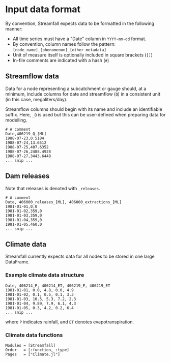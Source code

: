 # Input data format

By convention, Streamfall expects data to be formatted in the following manner:

- All time series must have a "Date" column in `YYYY-mm-dd` format.
- By convention, column names follow the pattern: `[node_name]_[phenomenon]_[other metadata]`
- Unit of measure itself is optionally included in square brackets (`[]`)
- In-file comments are indicated with a hash (`#`)

## Streamflow data

Data for a node representing a subcatchment or gauge should, at a minimum, include columns
for date and streamflow (`Q`) in a consistent unit (in this case, megaliters/day).

Streamflow columns should begin with its name and include an identifiable suffix.
Here, `_Q` is used but this can be user-defined when preparing data for modelling.

```csv
# A comment
Date,406219_Q_[ML]
1988-07-23,0.5184
1988-07-24,13.6512
1988-07-25,407.6352
1988-07-26,2488.4928
1988-07-27,3443.6448
... snip ...
```

## Dam releases

Note that releases is denoted with `_releases`.

```csv
# A comment
Date, 406000_releases_[ML], 406000_extractions_[ML]
1981-01-01,0,0
1981-01-02,359,0
1981-01-03,359,0
1981-01-04,359,0
1981-01-05,460,0
... snip ...
```

## Climate data

Streamfall currently expects data for all nodes to be stored in one large DataFrame.


### Example climate data structure

```csv
Date, 406214_P, 406214_ET, 406219_P, 406219_ET
1981-01-01, 0.0, 4.8, 0.0, 4.9
1981-01-02, 0.1, 0.5, 0.1, 3.3
1981-01-03, 10.5, 5.3, 7.2, 2.3
1981-01-04, 9.89, 7.9, 6.1, 4.3
1981-01-05, 0.3, 4.2, 0.2, 6.4
... snip ...
```

where `P` indicates rainfall, and `ET` denotes evapotranspiration.

### Climate data functions

```@autodocs
Modules = [Streamfall]
Order   = [:function, :type]
Pages   = ["Climate.jl"]
```